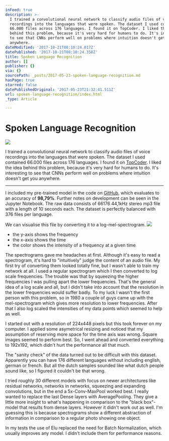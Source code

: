 ```yaml
---
inFeed: true
description: >-
  I trained a convolutional neural network to classify audio files of voice
  recordings into the languages that were spoken. The dataset I used contained
  66.000 files across 176 languages. I found it on TopCoder. I liked the idea
  behind this problem, because it's very hard for humans to do. It's interesting
  to see that CNNs perform well on problems where intuition doesn't get you
  anywhere.
dateModified: '2017-10-21T08:10:24.017Z'
datePublished: '2017-10-21T08:10:24.358Z'
title: Spoken Language Recognition
author: []
publisher: {}
via: {}
sourcePath: _posts/2017-05-23-spoken-language-recognition.md
hasPage: true
starred: false
datePublishedOriginal: '2017-05-23T21:32:41.511Z'
url: spoken-language-recognition/index.html
_type: Article

---
```

# Spoken Language Recognition
![](https://the-grid-user-content.s3-us-west-2.amazonaws.com/d404f00f-cca8-429a-98ea-e7a949ed2001.jpg)

I trained a convolutional neural network to classify audio files of voice recordings into the languages that were spoken. The dataset I used contained 66.000 files across 176 languages. I found it on [TopCoder][0]. I liked the idea behind this problem, because it's very hard for humans to do. It's interesting to see that CNNs perform well on problems where intuition doesn't get you anywhere.

---

I included my pre-trained model in the code on [GitHub][1], which evaluates to an accuracy of **98,79%**. Further notes on development can be seen in the Jupyter Notebook. The raw data consists of 66176 44,1kHz stereo mp3 file with a length of 10 seconds each. The dataset is perfectly balanced with 376 files per language.

We can visualise this file by converting it to a log-mel-spectrogram.
![](https://the-grid-user-content.s3-us-west-2.amazonaws.com/d6bb1c15-c388-4c2b-93a5-9581a5fb321c.png)

* the y-axis shows the frequency
* the x-axis shows the time
* the color shows the intensity of a frequency at a given time

The spectrograms gave me headaches at first. Although it's easy to read a spectrogram, it's hard to "intuitively" judge the content of an audio file. My first try of converting them looked totally fine, but I wasn't able to train my network at all. I used a regular spectrogram which I then converted to log scale frequencies. The trouble was that by squeezing the higher frequencies I was pulling apart the lower frequencies. That's the general idea of a log scale and all, but I didn't take into account that the resolution in the lower frequencies would suffer badly. To my luck I wasn't the first person with this problem, so in 1980 a couple of guys came up with the mel-spectrogram which gives more resolution to lower frequencies. After that I also log scaled the intensities of my data points which seemed to help as well.

I started out with a resolution of 224x448 pixels but this took forever on my computer. I applied some asymetrical resizing and noticed that my assumption of reserving more space for the time axis was wrong. Square images seemed to perform best. So, I went ahead and converted everything to 192x192, which didn't hurt the performance all that much.

The "sanity check" of the data turned out to be difficult with this dataset. Apparently you can have 176 different languages without including english, german or french. But all the dutch samples sounded like what dutch people sound like, so I figured it couldn't be that wrong.

I tried roughly 30 different models with focus on newer architectures like residual networks, networks in networks, squeezing and expanding convolutions, but in the end a 5x-Conv-MaxPool worked best. I really wanted to replace the last Dense layers with AveragePooling. They give a little more insight to what's happening in comparison to the "black box"-model that results from dense layers. However it didn't work out as well. I'm guessing this is because spectrograms show a different abstraction of information in comparison to a regular photo showing one object.

In my tests the use of Elu replaced the need for Batch Normalization, which usually improves any model. I didn't include them for performance reasons.

[0]: https://goo.gl/G5XBJl "TopCoder Competition"
[1]: https://github.com/pietz/language-recognition "Code on GitHub"